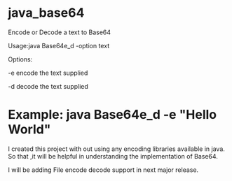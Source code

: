 # java_base64
Encode or Decode a text to Base64

Usage:java Base64e_d -option text

Options:

-e      encode the text supplied

-d      decode the text supplied

Example: java Base64e_d -e "Hello World"
============================================

I created this project with out using any encoding libraries available in java.
So that ,it will be helpful in understanding the implementation of Base64.

I will be adding File encode decode support in next major release.



